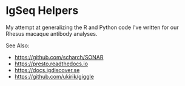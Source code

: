 # IgSeq Helpers

My attempt at generalizing the R and Python code I've written for our Rhesus
macaque antibody analyses.

See Also:

 * <https://github.com/scharch/SONAR>
 * <https://presto.readthedocs.io>
 * <https://docs.igdiscover.se>
 * <https://github.com/ukirik/giggle>
